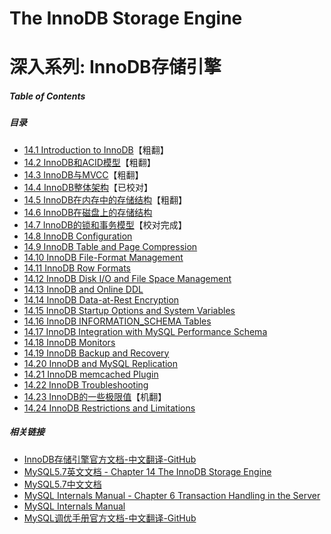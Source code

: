 # The InnoDB Storage Engine

# 深入系列: InnoDB存储引擎

##### Table of Contents

##### 目录

- [14.1 Introduction to InnoDB](14.1_innodb-introduction.md)【粗翻】
- [14.2 InnoDB和ACID模型](14.2_mysql-acid.md)【粗翻】
- [14.3 InnoDB与MVCC](14.3_innodb-multi-versioning.md)【粗翻】
- [14.4 InnoDB整体架构](14.4_innodb-architecture.md)【已校对】
- [14.5 InnoDB在内存中的存储结构](14.5_innodb-in-memory-structures.md)【粗翻】
- [14.6 InnoDB在磁盘上的存储结构](14.6_innodb-on-disk-structures.md)
- [14.7 InnoDB的锁和事务模型](14.7_innodb-locking-transaction-model.md)【校对完成】
- [14.8 InnoDB Configuration]()
- [14.9 InnoDB Table and Page Compression]()
- [14.10 InnoDB File-Format Management]()
- [14.11 InnoDB Row Formats]()
- [14.12 InnoDB Disk I/O and File Space Management]()
- [14.13 InnoDB and Online DDL]()
- [14.14 InnoDB Data-at-Rest Encryption]()
- [14.15 InnoDB Startup Options and System Variables]()
- [14.16 InnoDB INFORMATION_SCHEMA Tables]()
- [14.17 InnoDB Integration with MySQL Performance Schema]()
- [14.18 InnoDB Monitors]()
- [14.19 InnoDB Backup and Recovery]()
- [14.20 InnoDB and MySQL Replication]()
- [14.21 InnoDB memcached Plugin]()
- [14.22 InnoDB Troubleshooting]()
- [14.23 InnoDB的一些极限值](14.23_innodb-limits.md)【机翻】
- [14.24 InnoDB Restrictions and Limitations]()

##### 相关链接

- [InnoDB存储引擎官方文档-中文翻译-GitHub](https://github.com/cncounter/translation/tree/master/tiemao_2020/44_innodb-storage-engine)
- [MySQL5.7英文文档 - Chapter 14 The InnoDB Storage Engine](https://dev.mysql.com/doc/refman/5.7/en/innodb-storage-engine.html)
- [MySQL5.7中文文档](https://www.docs4dev.com/docs/zh/mysql/5.7/reference)
- [MySQL Internals Manual - Chapter 6 Transaction Handling in the Server](./transaction-management.md)
- [MySQL Internals Manual](https://dev.mysql.com/doc/internals/en/)
- [MySQL调优手册官方文档-中文翻译-GitHub](https://github.com/cncounter/translation/tree/master/tiemao_2020/35_mysql_optimization/)
